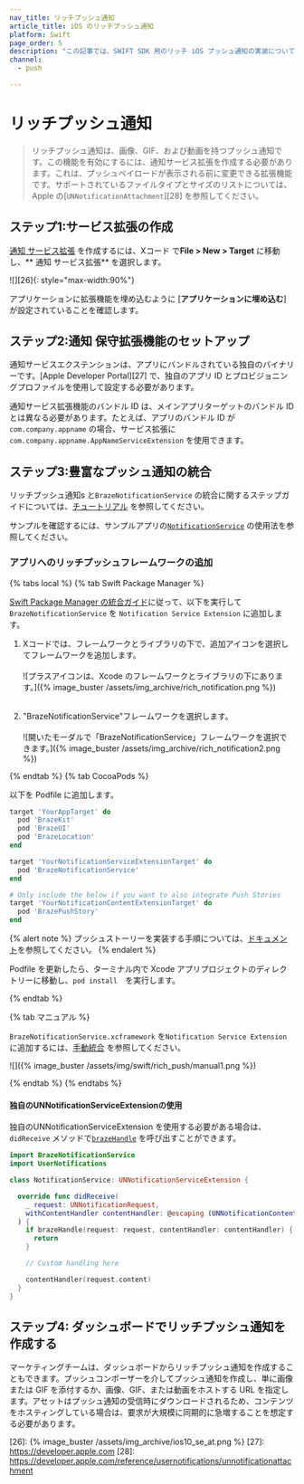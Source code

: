 ```yaml
---
nav_title: リッチプッシュ通知
article_title: iOS のリッチプッシュ通知
platform: Swift
page_order: 5
description: "この記事では、SWIFT SDK 用のリッチ iOS プッシュ通知の実装について説明します。"
channel:
  - push

---
```


# リッチプッシュ通知

> リッチプッシュ通知は、画像、GIF、および動画を持つプッシュ通知です。この機能を有効にするには、通知サービス拡張を作成する必要があります。これは、プッシュペイロードが表示される前に変更できる拡張機能です。サポートされているファイルタイプとサイズのリストについては、Apple の\[`UNNotificationAttachment`][28] を参照してください。

## ステップ1:サービス拡張の作成

[ 通知 サービス拡張][23] を作成するには、Xコード で**File > New > Target** に移動し、** 通知 サービス拡張** を選択します。

![][26]{: style="max-width:90%"}

アプリケーションに拡張機能を埋め込むように \[**アプリケーションに埋め込む**] が設定されていることを確認します。

## ステップ2:通知 保守拡張機能のセットアップ

通知サービスエクステンションは、アプリにバンドルされている独自のバイナリーです。\[Apple Developer Portal][27] で、独自のアプリ ID とプロビジョニングプロファイルを使用して設定する必要があります。

通知サービス拡張機能のバンドル ID は、メインアプリターゲットのバンドル ID とは異なる必要があります。たとえば、アプリのバンドル ID が `com.company.appname` の場合、サービス拡張に `com.company.appname.AppNameServiceExtension` を使用できます。

## ステップ3:豊富なプッシュ通知の統合

リッチプッシュ通知s と`BrazeNotificationService` の統合に関するステップガイドについては、[チュートリアル](https://braze-inc.github.io/braze-swift-sdk/tutorials/braze/b2-rich-push-notifications) を参照してください。

サンプルを確認するには、サンプルアプリの[`NotificationService`][1] の使用法を参照してください。

### アプリへのリッチプッシュフレームワークの追加

{% tabs local %}
{% tab Swift Package Manager %}

[Swift Package Manager の統合ガイド]({{site.baseurl}}/developer_guide/platform_integration_guides/swift/initial_sdk_setup/installation_methods/swift_package_manager/)に従って、以下を実行して `BrazeNotificationService` を `Notification Service Extension` に追加します。

1. Xコードでは、フレームワークとライブラリの下で、<i class="fas fa-plus"></i>追加アイコンを選択してフレームワークを追加します。<br><br>![プラスアイコンは、Xcode のフレームワークとライブラリの下にあります。]({% image_buster /assets/img_archive/rich_notification.png %})<br><br>

2. "BrazeNotificationService"フレームワークを選択します。<br><br>![開いたモーダルで「BrazeNotificationService」フレームワークを選択できます。]({% image_buster /assets/img_archive/rich_notification2.png %})

{% endtab %}
{% tab CocoaPods %}

以下を Podfile に追加します。

```ruby
target 'YourAppTarget' do
  pod 'BrazeKit'
  pod 'BrazeUI'
  pod 'BrazeLocation'
end

target 'YourNotificationServiceExtensionTarget' do
  pod 'BrazeNotificationService'
end

# Only include the below if you want to also integrate Push Stories
target 'YourNotificationContentExtensionTarget' do
  pod 'BrazePushStory'
end
```
{% alert note %}
プッシュストーリーを実装する手順については、[ドキュメント]({{site.baseurl}}/developer_guide/platform_integration_guides/swift/push_notifications/push_story/?tab=swift%20package%20manager)を参照してください。
{% endalert %}

Podfile を更新したら、ターミナル内で Xcode アプリプロジェクトのディレクトリーに移動し、`pod install`　を実行します。

{% endtab %}

{% tab マニュアル %}

`BrazeNotificationService.xcframework` を`Notification Service Extension` に追加するには、[手動統合]({{site.baseurl}}/developer_guide/platform_integration_guides/swift/initial_sdk_setup/installation_methods/manual_integration/) を参照してください。

![]({% image_buster /assets/img/swift/rich_push/manual1.png %})

{% endtab %}
{% endtabs %}

#### 独自のUNNotificationServiceExtensionの使用
独自のUNNotificationServiceExtension を使用する必要がある場合は、`didReceive` メソッドで[`brazeHandle`](https://braze-inc.github.io/braze-swift-sdk/documentation/brazenotificationservice/brazehandle(request:contenthandler:)) を呼び出すことができます。

```swift
import BrazeNotificationService
import UserNotifications

class NotificationService: UNNotificationServiceExtension {

  override func didReceive(
    _ request: UNNotificationRequest,
    withContentHandler contentHandler: @escaping (UNNotificationContent) -> Void
  ) {
    if brazeHandle(request: request, contentHandler: contentHandler) {
      return
    }

    // Custom handling here

    contentHandler(request.content)
  }
}
```

## ステップ4: ダッシュボードでリッチプッシュ通知を作成する

マーケティングチームは、ダッシュボードからリッチプッシュ通知を作成することもできます。プッシュコンポーザーを介してプッシュ通知を作成し、単に画像または GIF を添付するか、画像、GIF、または動画をホストする URL を指定します。アセットはプッシュ通知の受信時にダウンロードされるため、コンテンツをホスティングしている場合は、要求が大規模に同期的に急増することを想定する必要があります。

[1]: https://github.com/braze-inc/braze-swift-sdk/blob/main/Examples/Swift/Sources/PushNotificationsServiceExtension/NotificationService.swift
[23]: https://developer.apple.com/reference/usernotifications/unnotificationserviceextension
[26]: {% image_buster /assets/img_archive/ios10_se_at.png %}
[27]: https://developer.apple.com
[28]: https://developer.apple.com/reference/usernotifications/unnotificationattachment
